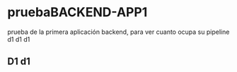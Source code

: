 # pruebaBACKEND-APP1
prueba de la primera aplicación backend, para ver cuanto ocupa su pipeline 
d1
d1
d1
## D1 d1
